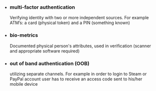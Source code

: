 * ### multi-factor authentication
    Verifying identity with two or more independent sources. For example ATM’s: a card (physical token) and a PIN (something known)
* ### bio-metrics
    Documented physical person's attributes, used in verification (scanner and appropriate software required)
* ### out of band authentication (OOB)
    utilizing separate channels. For example in order to login to Steam or PayPal account user has to receive an access code sent to his/her mobile device

